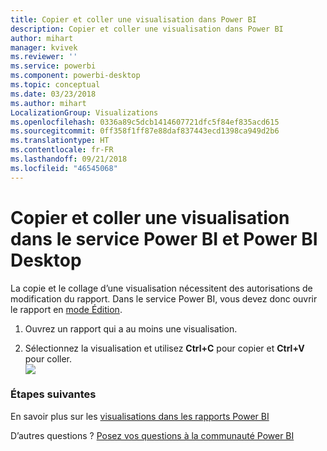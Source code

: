 ```yaml
---
title: Copier et coller une visualisation dans Power BI
description: Copier et coller une visualisation dans Power BI
author: mihart
manager: kvivek
ms.reviewer: ''
ms.service: powerbi
ms.component: powerbi-desktop
ms.topic: conceptual
ms.date: 03/23/2018
ms.author: mihart
LocalizationGroup: Visualizations
ms.openlocfilehash: 0336a89c5dcb1414607721dfc5f84ef835acd615
ms.sourcegitcommit: 0ff358f1ff87e88daf837443ecd1398ca949d2b6
ms.translationtype: HT
ms.contentlocale: fr-FR
ms.lasthandoff: 09/21/2018
ms.locfileid: "46545068"
---
```

# <a name="copy-and-paste-a-visualization-in-power-bi-service-and-power-bi-desktop"></a>Copier et coller une visualisation dans le service Power BI et Power BI Desktop
La copie et le collage d’une visualisation nécessitent des autorisations de modification du rapport. Dans le service Power BI, vous devez donc ouvrir le rapport en [mode Édition](../consumer/end-user-reading-view.md).

1. Ouvrez un rapport qui a au moins une visualisation.  

2. Sélectionnez la visualisation et utilisez **Ctrl+C** pour copier et **Ctrl+V** pour coller.  
   ![](media/power-bi-visualization-copy-paste/copypasteviznew.gif)

### <a name="next-steps"></a>Étapes suivantes
En savoir plus sur les [visualisations dans les rapports Power BI](power-bi-report-visualizations.md)

D’autres questions ? [Posez vos questions à la communauté Power BI](http://community.powerbi.com/)

